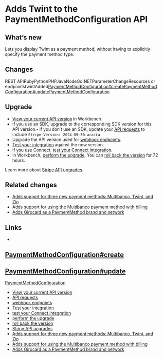 # Adds Twint to the PaymentMethodConfiguration API

## What’s new

Lets you display Twint as a payment method, without having to explicitly specify
the payment method type.

## Changes

REST APIRubyPythonPHPJavaNodeGo.NETParameterChangeResources or
endpointstwintAdded[PaymentMethodConfiguration#create](https://docs.stripe.com/api/payment_method_configurations/create)[PaymentMethodConfiguration#update](https://docs.stripe.com/api/payment_method_configurations/update)[PaymentMethodConfiguration](https://docs.stripe.com/api/payment_method_configurations/object)
## Upgrade

- [View your current API
version](https://docs.stripe.com/upgrades#view-your-api-version-and-the-latest-available-upgrade-in-workbench)
in Workbench.
- If you use an SDK, upgrade to the corresponding SDK version for this API
version.- If you don’t use an SDK, update your [API
requests](https://docs.stripe.com/api/versioning) to include `Stripe-Version:
2024-09-30.acacia`
- Upgrade the API version used for [webhook
endpoints](https://docs.stripe.com/webhooks/versioning).
- [Test your integration](https://docs.stripe.com/testing) against the new
version.
- If you use Connect, [test your Connect
integration](https://docs.stripe.com/connect/testing).
- In Workbench, [perform the
upgrade](https://docs.stripe.com/upgrades#perform-the-upgrade). You can [roll
back the version](https://docs.stripe.com/upgrades#roll-back-your-api-version)
for 72 hours.

Learn more about [Stripe API upgrades](https://docs.stripe.com/upgrades).

## Related changes

- [Adds support for three new payment methods: Multibanco, Twint, and
Zip](https://docs.stripe.com/changelog/acacia/2024-09-30/payment-links-new-payment-methods)
- [Adds support for using the Multibanco payment method with
billing](https://docs.stripe.com/changelog/acacia/2024-09-30/billing-mutlibanco-support)
- [Adds Girocard as a PaymentMethod brand and
network](https://docs.stripe.com/changelog/acacia/2024-09-30/adds-girocard-paymentmethod-brand-network)

## Links

-
[PaymentMethodConfiguration#create](https://docs.stripe.com/api/payment_method_configurations/create)
-
[PaymentMethodConfiguration#update](https://docs.stripe.com/api/payment_method_configurations/update)
-
[PaymentMethodConfiguration](https://docs.stripe.com/api/payment_method_configurations/object)
- [View your current API
version](https://docs.stripe.com/upgrades#view-your-api-version-and-the-latest-available-upgrade-in-workbench)
- [API requests](https://docs.stripe.com/api/versioning)
- [webhook endpoints](https://docs.stripe.com/webhooks/versioning)
- [Test your integration](https://docs.stripe.com/testing)
- [test your Connect integration](https://docs.stripe.com/connect/testing)
- [perform the upgrade](https://docs.stripe.com/upgrades#perform-the-upgrade)
- [roll back the
version](https://docs.stripe.com/upgrades#roll-back-your-api-version)
- [Stripe API upgrades](https://docs.stripe.com/upgrades)
- [Adds support for three new payment methods: Multibanco, Twint, and
Zip](https://docs.stripe.com/changelog/acacia/2024-09-30/payment-links-new-payment-methods)
- [Adds support for using the Multibanco payment method with
billing](https://docs.stripe.com/changelog/acacia/2024-09-30/billing-mutlibanco-support)
- [Adds Girocard as a PaymentMethod brand and
network](https://docs.stripe.com/changelog/acacia/2024-09-30/adds-girocard-paymentmethod-brand-network)
